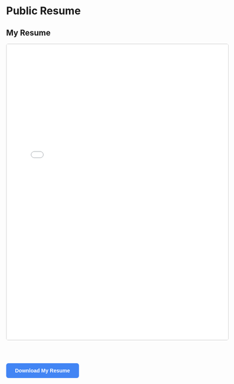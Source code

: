 # **Public Resume**

<h2>My Resume</h2>

<!-- PDF Preview -->
<iframe src="/Nathan-McMillan-Resume.pdf" width="600" height="800" style="border:1px solid #ccc; border-radius:5px;">
    This browser does not support PDFs. Please download the PDF to view it: 
    <a href="/Nathan-McMillan-Resume.pdf">Download PDF</a>.
</iframe>

<br><br>

<!-- Download Button -->
<a href="/Nathan-McMillan-Resume.pdf" download
   style="background-color:#4285F4; color:white; padding:12px 24px; text-decoration:none; border-radius:6px; font-weight:bold; font-family:Arial, sans-serif; display:inline-block;">
   Download My Resume
</a>



